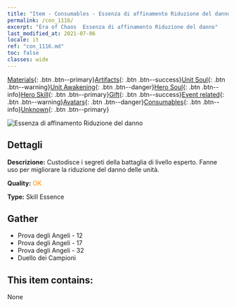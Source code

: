 ```yaml
---
title: "Item - Consumables - Essenza di affinamento Riduzione del danno"
permalink: /con_1116/
excerpt: "Era of Chaos  Essenza di affinamento Riduzione del danno"
last_modified_at: 2021-07-06
locale: it
ref: "con_1116.md"
toc: false
classes: wide
---
```

 [Materials](/ItemsIT/){: .btn .btn--primary}[Artifacts](/ItemsIT/Artifacts/){: .btn .btn--success}[Unit Soul](/ItemsIT/UnitSoul/){: .btn .btn--warning}[Unit Awakening](/ItemsIT/UnitAwakening/){: .btn .btn--danger}[Hero Soul](/ItemsIT/HeroSoul/){: .btn .btn--info}[Hero Skill](/ItemsIT/HeroSkill/){: .btn .btn--primary}[Gift](/ItemsIT/Gift/){: .btn .btn--success}[Event related](/ItemsIT/Events/){: .btn .btn--warning}[Avatars](/ItemsIT/Avatars/){: .btn .btn--danger}[Consumables](/ItemsIT/Consumables/){: .btn .btn--info}[Unknown](/ItemsIT/Unknown/){: .btn .btn--primary}

 ![Essenza di affinamento Riduzione del danno](/images/t/i_7007.png)

## Dettagli
 **Descrizione:** Custodisce i segreti della battaglia di livello esperto. Fanne uso per migliorare la riduzione del danno delle unità.

 **Quality:** <span style="color: #FF8C00">OK</span>

 **Type:** Skill Essence

## Gather

*    Prova degli Angeli - 12 
*    Prova degli Angeli - 17 
*    Prova degli Angeli - 32 
*    Duello dei Campioni 

## This item contains:

  None


